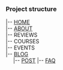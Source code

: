 ### Project structure
|-- [HOME](https://mysecondspace.github.io/ONLINE-WOMEN-BIZ/build/index.html)<br>
|-- [ABOUT](https://mysecondspace.github.io/ONLINE-WOMEN-BIZ/build/about.html)<br>
|-- REVIEWS<br>
|-- COURSES<br>
|-- EVENTS<br>
|-- [BLOG](https://mysecondspace.github.io/ONLINE-WOMEN-BIZ/build/blog.html)<br>
&nbsp;&nbsp;&nbsp;&nbsp;&nbsp;|-- [POST](https://mysecondspace.github.io/ONLINE-WOMEN-BIZ/build/post.html)
|-- [FAQ](https://mysecondspace.github.io/ONLINE-WOMEN-BIZ/build/faq.html)
